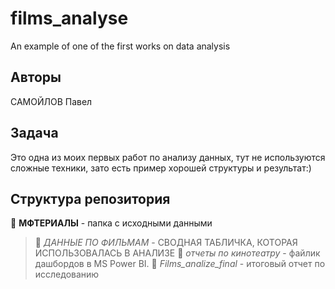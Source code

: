 # films_analyse
An example of one of the first works on data analysis

## Авторы
САМОЙЛОВ Павел

## Задача
Это одна из моих первых работ по анализу данных, тут не используются сложные техники, зато есть пример хорошей структуры и результат:)

## Структура репозитория
📁 **МФТЕРИАЛЫ** - папка с исходными данными

> 📑 *ДАННЫЕ ПО ФИЛЬМАМ* - СВОДНАЯ ТАБЛИЧКА, КОТОРАЯ ИСПОЛЬЗОВАЛАСЬ В АНАЛИЗЕ
> 📑 *отчеты по кинотеатру* - файлик дашбордов в MS Power BI.
> 📑 *Films_analize_final* - итоговый отчет по исследованию

